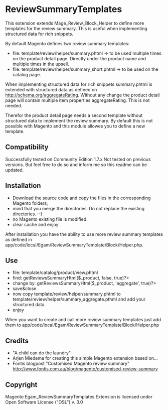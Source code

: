 ReviewSummaryTemplates
======================

This extension extends Mage_Review_Block_Helper to define more templates for the review summary. 
This is useful when implementing structured data for rich snippets. 

By default Magento defines two review summary templates:
- file: template/review/helper/summary.phtml -> to be used multiple times on the product detail page. 
  Directly under the product name and multiple times in the upsell.
- file: template/review/helper/summary_short.phtml -> to be used on the catalog page.

When implementing structured data for rich snippets summary.phtml is extended with structured data as defined on http://schema.org/aggregateRating.
Without any change the product detail page will contain multiple item properties aggregateRating. This is not needed. 

Therefor the product detail page needs a second template without structured data to implement the review summary.
By default this is not possible with Magento and this module allowes you to define a new template.


Compatibility
------------
Successfully tested on Community Edition 1.7.x
Not tested on previous versions. But feel free to do so and inform me so this readme can be updated.

Installation
------------
* Download the source code and copy the files in the corresponding Magento folders; 
* mind that you merge the directories. Do not replace the existing directories. :-)
* no Magento existing file is modified.
* clear cache and enjoy 

After installation you have the ability to use more review summary templates as defined in app/code/local/Egam/ReviewSummaryTemplate/Block/Helper.php.

Use
------------
- file: template/catalog/product/view.phtml
- find: <?php echo $this->getReviewsSummaryHtml($_product, false, true)?>
- change by: <?php echo $this->getReviewsSummaryHtml($_product, 'aggregate', true)?>
- save&close
- now copy template/review/helper/summary.phtml to template/review/helper/summary_aggregate.pthml and add your structured data.
- enjoy

When you want to create and call more review summary templates just add them to app/code/local/Egam/ReviewSummaryTemplate/Block/Helper.php

Credits
-----------
* "A child can do the laundry"
* Arjen Miedema for creating this simple Magento extension based on...
* Fontis blogpost "Customised Magento review summary" http://www.fontis.com.au/blog/magento/customised-review-summary

Copyright
------------
Magento Egam_ReviewSummaryTemplates Extension is licensed under Open Software License ("OSL") v. 3.0
